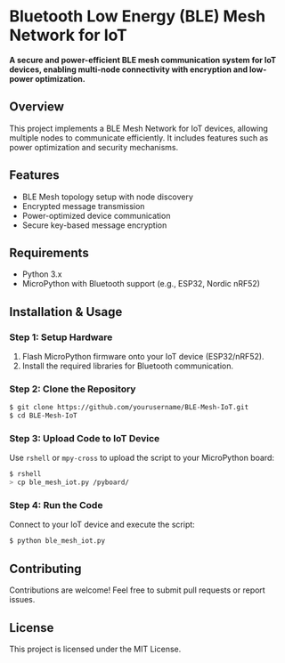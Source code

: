 # Bluetooth Low Energy (BLE) Mesh Network for IoT

**A secure and power-efficient BLE mesh communication system for IoT devices, enabling multi-node connectivity with encryption and low-power optimization.**

## Overview
This project implements a BLE Mesh Network for IoT devices, allowing multiple nodes to communicate efficiently. It includes features such as power optimization and security mechanisms.

## Features
- BLE Mesh topology setup with node discovery
- Encrypted message transmission
- Power-optimized device communication
- Secure key-based message encryption

## Requirements
- Python 3.x
- MicroPython with Bluetooth support (e.g., ESP32, Nordic nRF52)

## Installation & Usage
### Step 1: Setup Hardware
1. Flash MicroPython firmware onto your IoT device (ESP32/nRF52).
2. Install the required libraries for Bluetooth communication.

### Step 2: Clone the Repository
```sh
$ git clone https://github.com/yourusername/BLE-Mesh-IoT.git
$ cd BLE-Mesh-IoT
```

### Step 3: Upload Code to IoT Device
Use `rshell` or `mpy-cross` to upload the script to your MicroPython board:
```sh
$ rshell
> cp ble_mesh_iot.py /pyboard/
```

### Step 4: Run the Code
Connect to your IoT device and execute the script:
```sh
$ python ble_mesh_iot.py
```

## Contributing
Contributions are welcome! Feel free to submit pull requests or report issues.

## License
This project is licensed under the MIT License.
